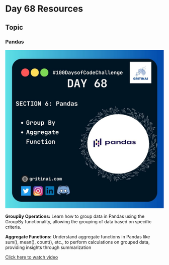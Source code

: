 # Day 68 Resources

## Topic

### Pandas

![100 days of code Day 68](https://github.com/GritinAI/100daysofcode2.0/blob/main/Images/Day68.jpg)


**GroupBy Operations:** Learn how to group data in Pandas using the GroupBy functionality, allowing the grouping of data based on specific criteria.

**Aggregate Functions:** Understand aggregate functions in Pandas like sum(), mean(), count(), etc., to perform calculations on grouped data, providing insights through summarization

[Click here to watch video](https://youtu.be/VRmXto2YA2I?si=3ThnDJwH1_yiYN4S)







